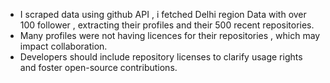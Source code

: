 - I scraped data using github API , i fetched Delhi region Data with over 100 follower , extracting their profiles and their 500 recent repositories.
- Many profiles were not having licences for their repositories , which may impact collaboration.
- Developers should include repository licenses to clarify usage rights and foster open-source contributions. 




